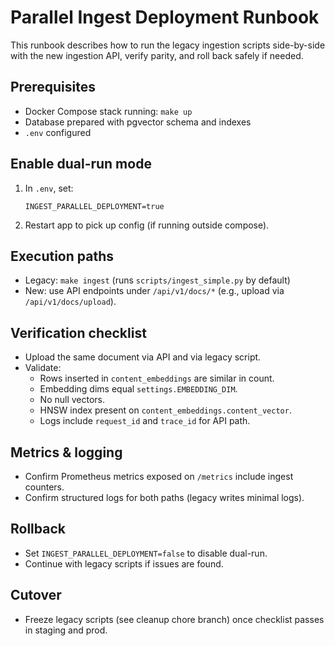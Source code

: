 # Parallel Ingest Deployment Runbook

This runbook describes how to run the legacy ingestion scripts side-by-side with the new ingestion API, verify parity, and roll back safely if needed.

## Prerequisites

- Docker Compose stack running: `make up`
- Database prepared with pgvector schema and indexes
- `.env` configured

## Enable dual-run mode

1. In `.env`, set:

   ```env
   INGEST_PARALLEL_DEPLOYMENT=true
   ```

2. Restart app to pick up config (if running outside compose).

## Execution paths

- Legacy: `make ingest` (runs `scripts/ingest_simple.py` by default)
- New: use API endpoints under `/api/v1/docs/*` (e.g., upload via `/api/v1/docs/upload`).

## Verification checklist

- Upload the same document via API and via legacy script.
- Validate:
  - Rows inserted in `content_embeddings` are similar in count.
  - Embedding dims equal `settings.EMBEDDING_DIM`.
  - No null vectors.
  - HNSW index present on `content_embeddings.content_vector`.
  - Logs include `request_id` and `trace_id` for API path.

## Metrics & logging

- Confirm Prometheus metrics exposed on `/metrics` include ingest counters.
- Confirm structured logs for both paths (legacy writes minimal logs).

## Rollback

- Set `INGEST_PARALLEL_DEPLOYMENT=false` to disable dual-run.
- Continue with legacy scripts if issues are found.

## Cutover

- Freeze legacy scripts (see cleanup chore branch) once checklist passes in staging and prod.
